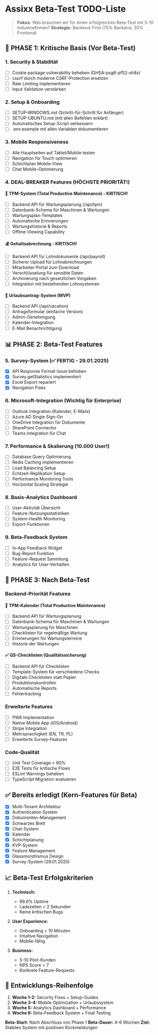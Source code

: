 # Assixx Beta-Test TODO-Liste

> **Fokus:** Was brauchen wir für einen erfolgreichen Beta-Test mit 5-10 Industriefirmen?
> **Strategie:** Backend-First (70% Backend, 30% Frontend)

## 🚨 PHASE 1: Kritische Basis (Vor Beta-Test)

### 1. Security & Stabilität
- [ ] Cookie package vulnerability beheben (GHSA-pxg6-pf52-xh8x)
- [ ] csurf durch moderne CSRF-Protection ersetzen
- [ ] Rate Limiting implementieren
- [ ] Input Validation verstärken

### 2. Setup & Onboarding
- [ ] SETUP-WINDOWS.md (Schritt-für-Schritt für Anfänger)
- [ ] SETUP-UBUNTU.md (mit allen Befehlen erklärt)
- [ ] Automatisches Setup-Script verbessern
- [ ] .env.example mit allen Variablen dokumentieren

### 3. Mobile Responsiveness
- [ ] Alle Hauptseiten auf Tablet/Mobile testen
- [ ] Navigation für Touch optimieren
- [ ] Schichtplan Mobile-View
- [ ] Chat Mobile-Optimierung

### 4. DEAL-BREAKER Features (HÖCHSTE PRIORITÄT!)

#### 🔧 TPM-System (Total Productive Maintenance) - KRITISCH!
- [ ] Backend API für Wartungsplanung (/api/tpm)
- [ ] Datenbank-Schema für Maschinen & Wartungen
- [ ] Wartungsplan-Templates
- [ ] Automatische Erinnerungen
- [ ] Wartungshistorie & Reports
- [ ] Offline-Viewing Capability

#### 💰 Gehaltsabrechnung - KRITISCH!
- [ ] Backend API für Lohndokumente (/api/payroll)
- [ ] Sicherer Upload für Lohnabrechnungen
- [ ] Mitarbeiter-Portal zum Download
- [ ] Verschlüsselung für sensible Daten
- [ ] Archivierung nach gesetzlichen Vorgaben
- [ ] Integration mit bestehenden Lohnsystemen

#### 🌴 Urlaubsantrag-System (MVP)
- [ ] Backend API (/api/vacation)
- [ ] Antragsformular (einfache Version)
- [ ] Admin-Genehmigung
- [ ] Kalender-Integration
- [ ] E-Mail Benachrichtigung

## 📊 PHASE 2: Beta-Test Features

### 5. Survey-System (✅ FERTIG - 29.01.2025)
- [x] API Response Format Issue behoben
- [x] Survey.getStatistics implementiert
- [x] Excel Export repariert
- [x] Navigation Fixes

### 6. Microsoft-Integration (Wichtig für Enterprise)
- [ ] Outlook Integration (Kalender, E-Mails)
- [ ] Azure AD Single Sign-On
- [ ] OneDrive Integration für Dokumente
- [ ] SharePoint Connector
- [ ] Teams Integration für Chat

### 7. Performance & Skalierung (10.000 User!)
- [ ] Database Query Optimierung
- [ ] Redis Caching implementieren
- [ ] Load Balancing Setup
- [ ] Echtzeit-Replikation Setup
- [ ] Performance Monitoring Tools
- [ ] Horizontal Scaling Strategie

### 8. Basis-Analytics Dashboard
- [ ] User-Aktivität Übersicht
- [ ] Feature-Nutzungsstatistiken
- [ ] System-Health Monitoring
- [ ] Export-Funktionen

### 9. Beta-Feedback System
- [ ] In-App Feedback Widget
- [ ] Bug-Report Funktion
- [ ] Feature-Request Sammlung
- [ ] Analytics für User-Verhalten

## 🔄 PHASE 3: Nach Beta-Test

### Backend-Priorität Features

#### 🔧 TPM-Kalender (Total Productive Maintenance)
- [ ] Backend API für Wartungsplanung
- [ ] Datenbank-Schema für Maschinen & Wartungen
- [ ] Wartungsplanung für Maschinen
- [ ] Checklisten für regelmäßige Wartung
- [ ] Erinnerungen für Wartungstermine
- [ ] Historie der Wartungen

#### ✅ QS-Checklisten (Qualitätssicherung)
- [ ] Backend API für Checklisten
- [ ] Template-System für verschiedene Checks
- [ ] Digitale Checklisten statt Papier
- [ ] Produktionskontrollen
- [ ] Automatische Reports
- [ ] Fehlertracking

### Erweiterte Features
- [ ] PWA Implementation
- [ ] Native Mobile App (iOS/Android)
- [ ] Stripe Integration
- [ ] Mehrsprachigkeit (EN, TR, PL)
- [ ] Erweiterte Survey-Features

### Code-Qualität
- [ ] Unit Test Coverage > 80%
- [ ] E2E Tests für kritische Flows
- [ ] ESLint Warnings beheben
- [ ] TypeScript Migration evaluieren

## ✅ Bereits erledigt (Kern-Features für Beta)

- [x] Multi-Tenant Architektur
- [x] Authentication System
- [x] Dokumenten-Management
- [x] Schwarzes Brett
- [x] Chat-System
- [x] Kalender
- [x] Schichtplanung
- [x] KVP-System
- [x] Feature Management
- [x] Glassmorphismus Design
- [x] Survey-System (29.01.2025)

## 📈 Beta-Test Erfolgskriterien

1. **Technisch:**
   - 99.9% Uptime
   - Ladezeiten < 2 Sekunden
   - Keine kritischen Bugs

2. **User Experience:**
   - Onboarding < 10 Minuten
   - Intuitive Navigation
   - Mobile-fähig

3. **Business:**
   - 5-10 Pilot-Kunden
   - NPS Score > 7
   - Konkrete Feature-Requests

## 🎯 Entwicklungs-Reihenfolge

1. **Woche 1-2:** Security Fixes + Setup-Guides
2. **Woche 3-4:** Mobile Optimization + Urlaubssystem
3. **Woche 5:** Analytics Dashboard + Performance
4. **Woche 6:** Beta-Feedback System + Final Testing

**Beta-Start:** Nach Abschluss von Phase 1
**Beta-Dauer:** 4-6 Wochen
**Ziel:** Stabiles System mit positiven Rückmeldungen